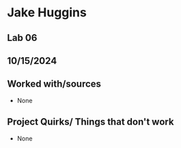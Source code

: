 # Jake Huggins
## Lab 06
## 10/15/2024
## Worked with/sources 
* None
## Project Quirks/ Things that don't work
* None
